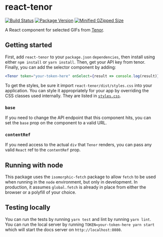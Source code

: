# react-tenor

[![Build Status](https://travis-ci.com/CultureHQ/react-tenor.svg?branch=master)](https://travis-ci.com/CultureHQ/react-tenor)
[![Package Version](https://img.shields.io/npm/v/react-tenor.svg)](https://www.npmjs.com/package/react-tenor)
[![Minified GZipped Size](https://img.shields.io/bundlephobia/minzip/react-tenor.svg)](https://www.npmjs.com/package/react-tenor)

A React component for selected GIFs from [Tenor](https://tenor.com/gifapi).

## Getting started

First, add `react-tenor` to your `package.json` `dependencies`, then install using either `npm install` or `yarn install`. Then, get your API key from tenor. Finally, you can add the selector component by adding:

```jsx
<Tenor token="your-token-here" onSelect={result => console.log(result)} />
```

To get the styles, be sure it import `react-tenor/dist/styles.css` into your application. You can style it appropriately for your app by overriding the CSS classes used internally. They are listed in [`styles.css`](src/styles.css).

### `base`

If you need to change the API endpoint that this component hits, you can set the `base` prop on the component to a valid URL.

### `contentRef`

If you need access to the actual `div` that `Tenor` renders, you can pass any valid `React` ref to the `contentRef` prop.

## Running with node

This package uses the `isomorphic-fetch` package to allow `fetch` to be used when running in the `node` environment, but only in development. In production, it assumes `global.fetch` is already in place from either the browser or a polyfill of your choice.

## Testing locally

You can run the tests by running `yarn test` and lint by running `yarn lint`. You can run the local server by running `TOKEN=your-token-here yarn start` which will start the docs server on `http://localhost:8080`.
